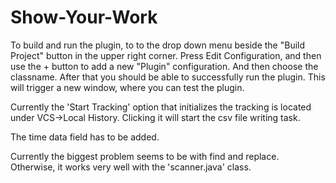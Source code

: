 # Show-Your-Work

To build and run the plugin, to to the drop down menu beside the "Build Project" button in the upper right corner. Press Edit Configuration, and then use the + button to add a new "Plugin" configuration. And then choose the classname. After that you should be able to successfully run the plugin. This will trigger a new window, where you can test the plugin.

Currently the 'Start Tracking' option that initializes the tracking is located under VCS->Local History. Clicking it will start the csv file writing task.

The time data field has to be added. 

Currently the biggest problem seems to be with find and replace. Otherwise, it works very well with the 'scanner.java' class. 

